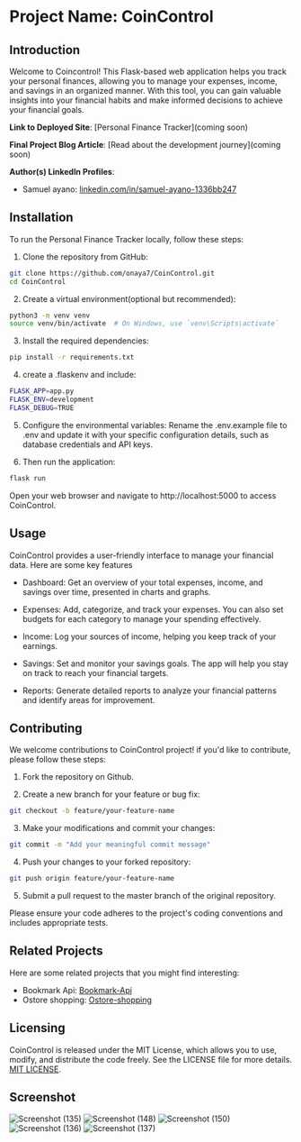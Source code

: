 # Project Name: CoinControl 
## Introduction

Welcome to Coincontrol! This Flask-based web application helps you track your personal finances, allowing you to manage your expenses, income, and savings in an organized manner. With this tool, you can gain valuable insights into your financial habits and make informed decisions to achieve your financial goals.

**Link to Deployed Site**: [Personal Finance Tracker](coming soon)

**Final Project Blog Article**: [Read about the development journey](coming soon)

**Author(s) LinkedIn Profiles**:
- Samuel ayano: [linkedin.com/in/samuel-ayano-1336bb247](https://www.linkedin.com/in/samuel-ayano-1336bb247/)

## Installation

To run the Personal Finance Tracker locally, follow these steps:

1. Clone the repository from GitHub:

```bash
git clone https://github.com/onaya7/CoinControl.git
cd CoinControl
```

2. Create a virtual environment(optional but recommended):

```bash
python3 -m venv venv
source venv/bin/activate  # On Windows, use `venv\Scripts\activate`
```

3. Install the required dependencies:

```bash
pip install -r requirements.txt
```
4.  create a .flaskenv and include:

```bash
FLASK_APP=app.py
FLASK_ENV=development
FLASK_DEBUG=TRUE

```

5. Configure the environmental variables:
Rename the .env.example file to .env and update it with your specific configuration details, such as database credentials and API keys.

6.  Then run the application:

```bash
flask run
```
Open your web browser and navigate to http://localhost:5000 to access CoinControl.

##  Usage

CoinControl provides a user-friendly interface to manage your financial data.
Here are some key features

-   Dashboard: Get an overview of your total expenses, income, and savings over time, presented in charts and graphs.

-   Expenses: Add, categorize, and track your expenses. You can also set budgets for each category to manage your spending effectively.

-   Income: Log your sources of income, helping you keep track of your earnings.

-   Savings: Set and monitor your savings goals. The app will help you stay on track to reach your financial targets.

-   Reports: Generate detailed reports to analyze your financial patterns and identify  areas for improvement.

## Contributing

We welcome contributions to CoinControl project! if you'd like to contribute, please follow these steps:

1.  Fork the repository on Github.

2.  Create a new branch for your feature or bug fix:

```bash
git checkout -b feature/your-feature-name
```

3.  Make your modifications and commit your changes:

```bash
git commit -m "Add your meaningful commit message"
```

4.  Push your changes to your forked repository:

```bash
git push origin feature/your-feature-name
```

5.  Submit a pull request to the master branch of the original repository.

Please ensure your code adheres to the project's coding conventions and includes appropriate tests.

## Related Projects

Here are some related projects that you might find interesting:
- Bookmark Api: [Bookmark-Api](https://bookmark-api-3nfy.onrender.com/)
- Ostore shopping: [Ostore-shopping](https://github.com/onaya7/Ostore-shopping)

## Licensing

CoinControl is released under the MIT License, which allows you to use, modify, and distribute the code freely. See the LICENSE file for more details.
[MIT LICENSE](https://github.com/onaya7/CoinControl).

## Screenshot
![Screenshot (135)](https://github.com/onaya7/CoinControl/assets/63925047/06b522f0-e1a8-4046-a59d-7c4e2867b34f)
![Screenshot (148)](https://github.com/onaya7/CoinControl/assets/63925047/46042e6b-ba9f-4de5-b5e9-76a94d0b0f5b)
![Screenshot (150)](https://github.com/onaya7/CoinControl/assets/63925047/5e4b5dcb-6cb8-4b54-aaa2-b650b578130a)
![Screenshot (136)](https://github.com/onaya7/CoinControl/assets/63925047/8b43a5f8-3845-42e7-be04-1f68ae9743ba)
![Screenshot (137)](https://github.com/onaya7/CoinControl/assets/63925047/df887559-8d8e-494b-bb4e-c513ff9f5da7)
